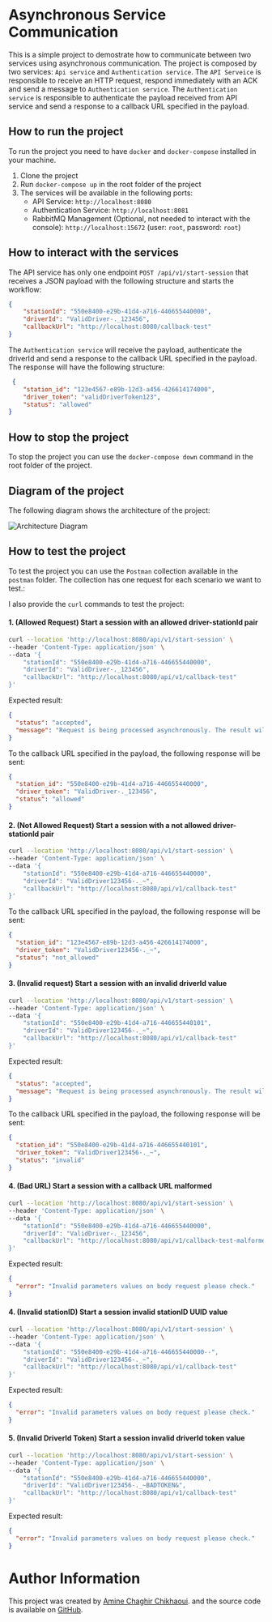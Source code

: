 # Asynchronous Service Communication

This is a simple project to demostrate how to communicate between two services using asynchronous communication. The project is composed by two services: `Api service` and `Authentication service`. 
The `API Serveice` is responsible to receive an HTTP request, respond immediately with an ACK and send a message to `Authentication service`. 
The `Authentication service` is responsible to authenticate the payload received from API service and send a response to a callback URL specified in the payload.

## How to run the project

To run the project you need to have `docker` and `docker-compose` installed in your machine.

1. Clone the project
2. Run `docker-compose up` in the root folder of the project
3. The services will be available in the following ports:
    - API Service: `http://localhost:8080`
    - Authentication Service: `http://localhost:8081`
    - RabbitMQ Management (Optional, not needed to interact with the console): `http://localhost:15672` (user: `root`, password: `root`)

## How to interact with the services

The API service has only one endpoint `POST /api/v1/start-session` that receives a JSON payload with the following structure and starts the workflow:

```json
{
    "stationId": "550e8400-e29b-41d4-a716-446655440000",
    "driverId": "ValidDriver-._123456",
    "callbackUrl": "http://localhost:8080/callback-test"
}
```

The `Authentication service` will receive the payload, authenticate the driverId and send a response to the callback URL specified in the payload. The response will have the following structure:

```json
 {
    "station_id": "123e4567-e89b-12d3-a456-426614174000",
    "driver_token": "validDriverToken123",
    "status": "allowed"
}
```

## How to stop the project

To stop the project you can use the `docker-compose down` command in the root folder of the project.

## Diagram of the project

The following diagram shows the architecture of the project:

![Architecture Diagram](./media/Asynchronous%20communication.png)


## How to test the project

To test the project you can use the `Postman` collection available in the `postman` folder. The collection has one request for each scenario we want to test.:

I also provide the `curl` commands to test the project:

#### 1. (Allowed Request) Start a session with an allowed driver-stationId pair

```bash
curl --location 'http://localhost:8080/api/v1/start-session' \
--header 'Content-Type: application/json' \
--data '{
    "stationId": "550e8400-e29b-41d4-a716-446655440000",
    "driverId": "ValidDriver-._123456",
    "callbackUrl": "http://localhost:8080/api/v1/callback-test"
}'
```
Expected result:

```json
{
  "status": "accepted",
  "message": "Request is being processed asynchronously. The result will be sent to the provided callback URL."
}
```
To the callback URL specified in the payload, the following response will be sent:

```json
{
  "station_id": "550e8400-e29b-41d4-a716-446655440000",
  "driver_token": "ValidDriver-._123456",
  "status": "allowed"
}
```

#### 2. (Not Allowed Request) Start a session with a not allowed driver-stationId pair

```bash
curl --location 'http://localhost:8080/api/v1/start-session' \
--header 'Content-Type: application/json' \
--data '{
    "stationId": "550e8400-e29b-41d4-a716-446655440000",
    "driverId": "ValidDriver123456-._~",
    "callbackUrl": "http://localhost:8080/api/v1/callback-test"
}'
```

To the callback URL specified in the payload, the following response will be sent:

```json
{
  "station_id": "123e4567-e89b-12d3-a456-426614174000",
  "driver_token": "ValidDriver123456-._~",
  "status": "not_allowed"
}
```

#### 3. (Invalid request) Start a session with an invalid driverId value

```bash
curl --location 'http://localhost:8080/api/v1/start-session' \
--header 'Content-Type: application/json' \
--data '{
    "stationId": "550e8400-e29b-41d4-a716-446655440101",
    "driverId": "ValidDriver123456-._~",
    "callbackUrl": "http://localhost:8080/api/v1/callback-test"
}'
```
Expected result:

```json
{
  "status": "accepted",
  "message": "Request is being processed asynchronously. The result will be sent to the provided callback URL."
}
```
To the callback URL specified in the payload, the following response will be sent:

```json
{
  "station_id": "550e8400-e29b-41d4-a716-446655440101",
  "driver_token": "ValidDriver123456-._~",
  "status": "invalid"
}
```

#### 4. (Bad URL) Start a session with a callback URL malformed

```bash
curl --location 'http://localhost:8080/api/v1/start-session' \
--header 'Content-Type: application/json' \
--data '{
    "stationId": "550e8400-e29b-41d4-a716-446655440000",
    "driverId": "ValidDriver-._123456",
    "callbackUrl": "http://localhost:8080/api/v1/callback-test-malformed"
}'
```
Expected result:

```json
{
  "error": "Invalid parameters values on body request please check."
}
```


#### 4. (Invalid stationID) Start a session invalid stationID UUID value

```bash
curl --location 'http://localhost:8080/api/v1/start-session' \
--header 'Content-Type: application/json' \
--data '{
    "stationId": "550e8400-e29b-41d4-a716-446655440000--",
    "driverId": "ValidDriver123456-._~",
    "callbackUrl": "http://localhost:8080/api/v1/callback-test"
}'
```
Expected result:
```json
{
  "error": "Invalid parameters values on body request please check."
}
```

#### 5. (Invalid DriverId Token) Start a session invalid driverId token value

```bash
curl --location 'http://localhost:8080/api/v1/start-session' \
--header 'Content-Type: application/json' \
--data '{
    "stationId": "550e8400-e29b-41d4-a716-446655440000",
    "driverId": "ValidDriver123456-._~BADTOKEN&",
    "callbackUrl": "http://localhost:8080/api/v1/callback-test"
}'
```

Expected result:
```json
{
  "error": "Invalid parameters values on body request please check."
}
```

# Author Information

This project was created by [Amine Chaghir Chikhaoui](
https://www.linkedin.com/in/amine-chaghir-chikhaoui/).
and the source code is available on [GitHub](
https://github.com/achaghirc/async-service-communication.git
).